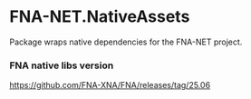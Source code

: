 # FNA-NET.NativeAssets

Package wraps native dependencies for the FNA-NET project.

### FNA native libs version

https://github.com/FNA-XNA/FNA/releases/tag/25.06

